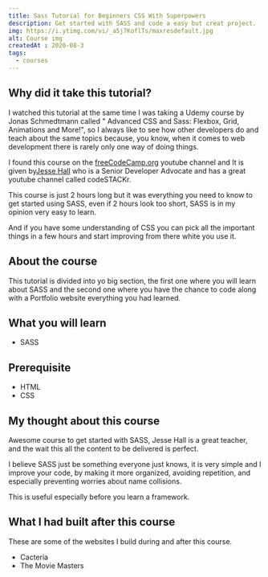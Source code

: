 ```yaml
---
title: Sass Tutorial for Beginners CSS With Superpowers
description: Get started with SASS and code a easy but creat project.
img: https://i.ytimg.com/vi/_a5j7KoflTs/maxresdefault.jpg
alt: Course img
createdAt : 2020-08-3
tags:
  - courses
---
```


## Why did it take this tutorial?

I watched this tutorial at the same time I was taking a Udemy course by Jonas Schmedtmann called " Advanced CSS and Sass: Flexbox, Grid, Animations and More!", 
so I always like to see how other developers do and teach about the same topics because, you know, when it comes to web development there is rarely only one way of doing things.

I found this course on the [freeCodeCamp.org](https://www.youtube.com/channel/UC8butISFwT-Wl7EV0hUK0BQ) youtube channel and It is given by[Jesse Hall](https://www.codestackr.com/) who is a  Senior Developer Advocate and has a great youtube channel called codeSTACKr.

This course is just 2 hours long but it was everything you need to know to get started using SASS, even if 2 hours look too short, SASS is in my opinion very easy to learn.

And if you have some understanding of CSS you can pick all the important things in a few hours and start improving from there white you use it.

## About the course

This tutorial is divided into yo big section, the first one where you will learn about SASS and the second one where you have the chance to code along with a Portfolio website everything you had learned.

## What you will learn

- SASS

## Prerequisite

- HTML
- CSS

## My thought about this course

Awesome course to get started with SASS, Jesse Hall is a great teacher, and the wait this all the content to be delivered is perfect.

I believe SASS just be something everyone just knows, it is very simple and I improve your code, by making it more organized, avoiding repetition, and especially preventing worries about name collisions.

This is useful especially before you learn a framework.

## What I had built after this course

These are some of the websites I build during and after this course.

- <nuxt-link to="/projects/recv794Z6G53ssLKD">Cacteria </nuxt-link>
- <nuxt-link to="/projects/recChMGq86ezwi71A">The Movie Masters</nuxt-link>

